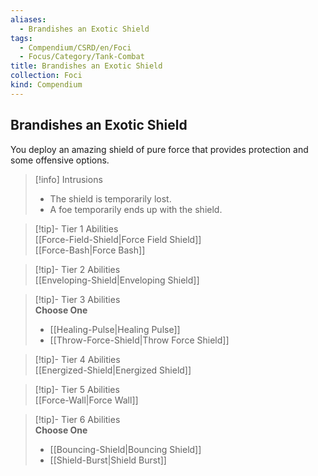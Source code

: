 ```yaml
---
aliases:
  - Brandishes an Exotic Shield
tags:
  - Compendium/CSRD/en/Foci
  - Focus/Category/Tank-Combat
title: Brandishes an Exotic Shield
collection: Foci
kind: Compendium
---
```

## Brandishes an Exotic Shield  
You deploy an amazing shield of pure force that provides protection and some offensive options.  

>[!info] Intrusions  
>- The shield is temporarily lost.  
>- A foe temporarily ends up with the shield.  


>[!tip]- Tier 1 Abilities  
> [[Force-Field-Shield|Force Field Shield]]  
> [[Force-Bash|Force Bash]]  


>[!tip]- Tier 2 Abilities  
> [[Enveloping-Shield|Enveloping Shield]]  


>[!tip]- Tier 3 Abilities  
> **Choose One**  
>- [[Healing-Pulse|Healing Pulse]]  
>- [[Throw-Force-Shield|Throw Force Shield]]  


>[!tip]- Tier 4 Abilities  
> [[Energized-Shield|Energized Shield]]  


>[!tip]- Tier 5 Abilities  
> [[Force-Wall|Force Wall]]  


>[!tip]- Tier 6 Abilities  
> **Choose One**  
>- [[Bouncing-Shield|Bouncing Shield]]  
>- [[Shield-Burst|Shield Burst]]